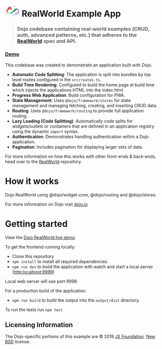 # <img src="logo.png" width="48"> RealWorld Example App

> ### Dojo codebase containing real-world examples (CRUD, auth, advanced patterns, etc.) that adheres to the [RealWorld](https://github.com/gothinkster/realworld) spec and API.

### [Demo](https://dojo.github.io/examples/realworld/)

This codebase was created to demonstrate an application built with Dojo.

- **Automatic Code Splitting**: The application is split into bundles by top level routes configured in the `src/routes.ts`.
- **Build Time Rendering**: Configured to build the home page at build time which injects the applications HTML into the index.html.
- **Progress Web Application**: Build configuration for PWA.
- **State Management**: Uses `@dojo/framework/stores` for state management and managing fetching, creating, and inserting CRUD data.
- **Routing**: Uses `@dojo/framework/routing` to provide full application routing.
- **Lazy Loading (Code Splitting)**: Automatically code splits for widgets/outlets or containers that are defined in an application registry using the dynamic `import` syntax.
- **Authentication**: Demonstrates handling authentication within a Dojo application.
- **Pagination**: Includes pagination for displaying larger sets of data.

For more information on how this works with other front-ends & back-ends, head over to the [RealWorld](https://github.com/gothinkster/realworld) repository.

# How it works

Dojo RealWorld using @dojo/widget-core, @dojo/routing and @dojo/stores.

For more information on Dojo visit [dojo.io](https://dojo.io)

# Getting started

View the [Dojo RealWorld live demo](https://dojo.github.io/examples/realworld/)

To get the frontend running locally:

- Clone this repository
- `npm install` to install all required dependencies
- `npm run dev` to build the application with watch and start a local server ([http:localhost:9999](http:localhost:9999))

Local web server will use port 9999.

For a production build of the application:

- `npm run build` to build the output into the `output/dist` directory.

To run the tests run `npm test`

## Licensing Information

The Dojo-specific portions of this example are © 2018 [JS Foundation](https://js.foundation/). [New BSD](http://opensource.org/licenses/BSD-3-Clause) license.
